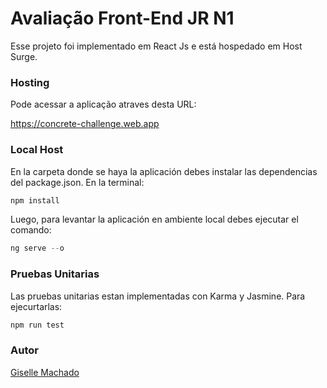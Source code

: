 # Avaliação Front-End JR N1
Esse projeto foi implementado em React Js e está
hospedado em Host Surge.

### Hosting

Pode acessar a aplicação atraves desta URL:

https://concrete-challenge.web.app


### Local Host


En la carpeta donde se haya la aplicación debes instalar las dependencias del package.json. En la terminal:

```js
npm install
```
Luego, para levantar la aplicación en ambiente local  debes ejecutar el comando:

```js
ng serve --o
```

### Pruebas Unitarias

Las pruebas unitarias estan implementadas con Karma y Jasmine. Para ejecurtarlas:

```js
npm run test
```

### Autor

[Giselle Machado](https://github.com/gisellem22)